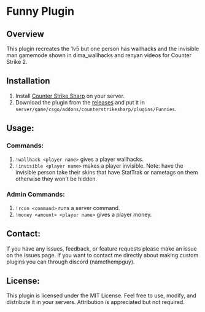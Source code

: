 # Funny Plugin

## Overview
This plugin recreates the 1v5 but one person has wallhacks and the invisible man gamemode shown in dima_wallhacks and renyan videos for Counter Strike 2.

## Installation
1. Install [Counter Strike Sharp](https://docs.cssharp.dev/docs/guides/getting-started.html) on your server.
2. Download the plugin from the [releases](https://github.com/Name2781/FunnyPlugin/releases) and put it in `server/game/csgo/addons/counterstrikesharp/plugins/Funnies`.

## Usage:

### Commands:
1. `!wallhack <player name>` gives a player wallhacks.
2. `!invisible <player name>` makes a player invisible. Note: have the invisible person take their skins that have StatTrak or nametags on them otherwise they won't be hidden.

### Admin Commands:
1. `!rcon <command>` runs a server command.
2. `!money <amount> <player name>` gives a player money.

## Contact:
If you have any issues, feedback, or feature requests please make an issue on the issues page. If you want to contact me directly about making custom plugins you can through discord (namethempguy).

## License:
This plugin is licensed under the MIT License. Feel free to use, modify, and distribute it in your servers. Attribution is appreciated but not required.
